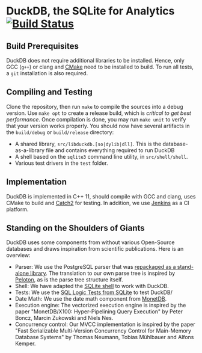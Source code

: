 # DuckDB, the SQLite for Analytics    [![Build Status](http://jenkins.u0d.de/buildStatus/icon?job=duckdb)](http://jenkins.u0d.de/job/duckdb)

## Build Prerequisites
DuckDB does not require additional libraries to be installed. Hence, only GCC (`g++`) or clang and [CMake](https://cmake.org) need to be installed to build. To run all tests, a `git` installation is also required.

## Compiling and Testing
Clone the repository, then run `make` to compile the sources into a debug version. Use `make opt` to create a release build, which is *critical to get best performance*. Once compilation is done, you may run `make unit` to verify that your version works properly. You should now have several artifacts in the `build/debug` or `build/release` directory:
* A shared library, `src/libduckdb.[so|dylib|dll]`. This is the database-as-a-library file and contains everything required to run DuckDB
* A shell based on the `sqlite3` command line utility, in `src/shell/shell`. 
* Various test drivers in the `test` folder.

## Implementation
DuckDB is implemented in C++ 11, should compile with GCC and clang, uses CMake to build and [Catch2](https://github.com/catchorg/Catch2) for testing. In addition, we use [Jenkins](https://jenkins.io) as a CI platform.

## Standing on the Shoulders of Giants
DuckDB uses some components from without various Open-Source databases and draws inspiration from scientific publications. Here is an overview:

* Parser: We use the PostgreSQL parser that was [repackaged as a stand-alone library](https://github.com/lfittl/libpg_query). The translation to our own parse tree is inspired by [Peloton](https://pelotondb.io), as is the parse tree structure itself.
* Shell: We have adapted the [SQLite shell](https://sqlite.org/cli.html) to work with DuckDB.
* Tests: We use the [SQL Logic Tests from SQLite](https://www.sqlite.org/sqllogictest/doc/trunk/about.wiki) to test DuckDB/
* Date Math: We use the date math component from [MonetDB](https://www.monetdb.org).
* Execution engine: The vectorized execution engine is inspired by the paper "MonetDB/X100: Hyper-Pipelining Query Execution" by Peter Boncz, Marcin Zukowski and Niels Nes.
* Concurrency control: Our MVCC implementation is inspired by the paper "Fast Serializable Multi-Version Concurrency Control for Main-Memory Database Systems" by Thomas Neumann, Tobias Mühlbauer and Alfons Kemper.
